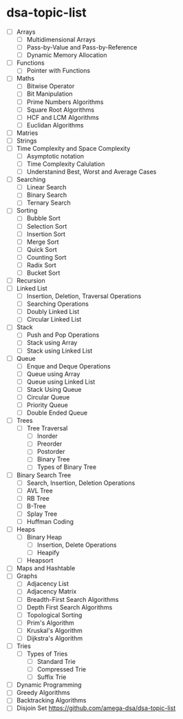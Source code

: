 # dsa-topic-list 

- [ ] Arrays
    - [ ] Multidimensional Arrays
    - [ ] Pass-by-Value and Pass-by-Reference
    - [ ] Dynamic Memory Allocation
- [ ] Functions
    - [ ] Pointer with Functions
- [ ] Maths
    - [ ] Bitwise Operator
    - [ ] Bit Manipulation
    - [ ] Prime Numbers Algorithms
    - [ ] Square Root Algorithms
    - [ ] HCF and LCM Algorithms
    - [ ] Euclidan Algorithms
- [ ] Matries
- [ ] Strings
- [ ] Time Complexity and Space Complexity
    - [ ] Asymptotic notation
    - [ ] Time Complexity Calulation
    - [ ] Understanind Best, Worst and Average Cases
- [ ] Searching
    - [ ] Linear Search
    - [ ] Binary Search
    - [ ] Ternary Search
- [ ] Sorting
    - [ ] Bubble Sort
    - [ ] Selection Sort
    - [ ] Insertion Sort
    - [ ] Merge Sort
    - [ ] Quick Sort
    - [ ] Counting Sort
    - [ ] Radix Sort
    - [ ] Bucket Sort
- [ ] Recursion
- [ ] Linked List
    - [ ] Insertion, Deletion, Traversal Operations
    - [ ] Searching Operations
    - [ ] Doubly Linked List
    - [ ] Circular Linked List
- [ ] Stack
    - [ ] Push and Pop Operations
    - [ ] Stack using Array
    - [ ] Stack using Linked List
- [ ] Queue
    - [ ] Enque and Deque Operations
    - [ ] Queue using Array
    - [ ] Queue using Linked List
    - [ ] Stack Using Queue
    - [ ] Circular Queue
    - [ ] Priority Queue
    - [ ] Double Ended Queue
- [ ] Trees
    - [ ] Tree Traversal
        - [ ] Inorder
        - [ ] Preorder
        - [ ] Postorder
        - [ ] Binary Tree
        - [ ] Types of Binary Tree
- [ ] Binary Search Tree
    - [ ] Search, Insertion, Deletion Operations
    - [ ] AVL Tree
    - [ ] RB Tree
    - [ ] B-Tree
    - [ ] Splay Tree
    - [ ] Huffman Coding
- [ ] Heaps
    - [ ] Binary Heap 
        - [ ] Insertion, Delete Operations
        - [ ] Heapify
    - [ ] Heapsort
- [ ] Maps and Hashtable
- [ ] Graphs
    - [ ] Adjacency List
    - [ ] Adjacency Matrix
    - [ ] Breadth-First Search Algorithms
    - [ ] Depth First Search Algorithms
    - [ ] Topological Sorting
    - [ ] Prim's Algorithm
    - [ ] Kruskal's Algorithm
    - [ ] Dijkstra's Algorithm
- [ ] Tries
    - [ ] Types of Tries
        - [ ] Standard Trie
        - [ ] Compressed Trie
        - [ ] Suffix Trie
- [ ] Dynamic Programming
- [ ] Greedy Algorithms
- [ ] Backtracking Algorithms
- [ ] Disjoin Set
https://github.com/amega-dsa/dsa-topic-list
